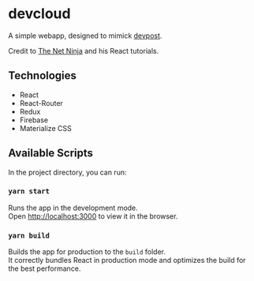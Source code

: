 # devcloud

A simple webapp, designed to mimick [devpost](https://devpost.com/).

Credit to [The Net Ninja](https://www.youtube.com/channel/UCW5YeuERMmlnqo4oq8vwUpg) and his React tutorials.

## Technologies

- React
- React-Router
- Redux
- Firebase
- Materialize CSS

## Available Scripts

In the project directory, you can run:

### `yarn start`

Runs the app in the development mode.<br />
Open [http://localhost:3000](http://localhost:3000) to view it in the browser.

### `yarn build`

Builds the app for production to the `build` folder.<br />
It correctly bundles React in production mode and optimizes the build for the best performance.
